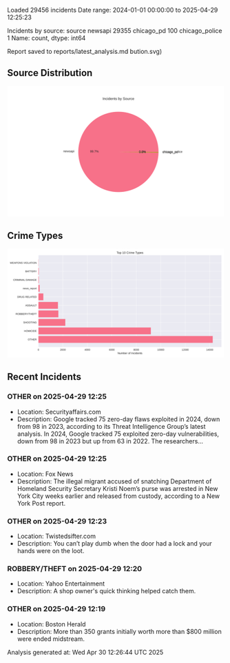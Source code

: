 
Loaded 29456 incidents
Date range: 2024-01-01 00:00:00 to 2025-04-29 12:25:23

Incidents by source:
source
newsapi           29355
chicago_pd          100
chicago_police        1
Name: count, dtype: int64

Report saved to reports/latest_analysis.md
bution.svg)

## Source Distribution
![Source Distribution](images/source_distribution.svg)

## Crime Types
![Crime Types](images/crime_types.svg)

## Recent Incidents

### OTHER on 2025-04-29 12:25
- Location: Securityaffairs.com
- Description: Google tracked 75 zero-day flaws exploited in 2024, down from 98 in 2023, according to its Threat Intelligence Group’s latest analysis. In 2024, Google tracked 75 exploited zero-day vulnerabilities, down from 98 in 2023 but up from 63 in 2022. The researchers…


### OTHER on 2025-04-29 12:25
- Location: Fox News
- Description: The illegal migrant accused of snatching Department of Homeland Security Secretary Kristi Noem’s purse was arrested in New York City weeks earlier and released from custody, according to a New York Post report.


### OTHER on 2025-04-29 12:23
- Location: Twistedsifter.com
- Description: You can’t play dumb when the door had a lock and your hands were on the loot.


### ROBBERY/THEFT on 2025-04-29 12:20
- Location: Yahoo Entertainment
- Description: A shop owner's quick thinking helped catch them.


### OTHER on 2025-04-29 12:19
- Location: Boston Herald
- Description: More than 350 grants initially worth more than $800 million were ended midstream.

Analysis generated at: Wed Apr 30 12:26:44 UTC 2025
